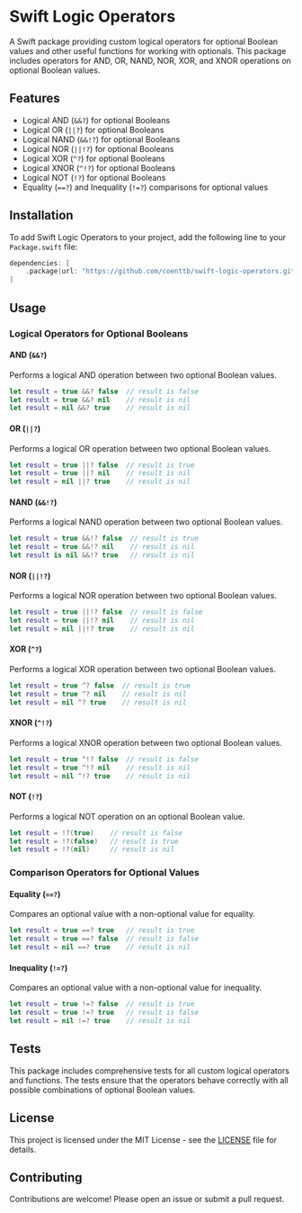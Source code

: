 # Swift Logic Operators

A Swift package providing custom logical operators for optional Boolean values and other useful functions for working with optionals. This package includes operators for AND, OR, NAND, NOR, XOR, and XNOR operations on optional Boolean values.

## Features

- Logical AND (`&&?`) for optional Booleans
- Logical OR (`||?`) for optional Booleans
- Logical NAND (`&&!?`) for optional Booleans
- Logical NOR (`||!?`) for optional Booleans
- Logical XOR (`^?`) for optional Booleans
- Logical XNOR (`^!?`) for optional Booleans
- Logical NOT (`!?`) for optional Booleans
- Equality (`==?`) and Inequality (`!=?`) comparisons for optional values

## Installation

To add Swift Logic Operators to your project, add the following line to your `Package.swift` file:

```swift
dependencies: [
    .package(url: "https://github.com/coenttb/swift-logic-operators.git", from: "0.1.0")
]
```

## Usage

### Logical Operators for Optional Booleans

#### AND (`&&?`)

Performs a logical AND operation between two optional Boolean values.

```swift
let result = true &&? false  // result is false
let result = true &&? nil    // result is nil
let result = nil &&? true    // result is nil
```

#### OR (`||?`)

Performs a logical OR operation between two optional Boolean values.

```swift
let result = true ||? false  // result is true
let result = true ||? nil    // result is nil
let result = nil ||? true    // result is nil
```

#### NAND (`&&!?`)

Performs a logical NAND operation between two optional Boolean values.

```swift
let result = true &&!? false  // result is true
let result = true &&!? nil    // result is nil
let result is nil &&!? true   // result is nil
```

#### NOR (`||!?`)

Performs a logical NOR operation between two optional Boolean values.

```swift
let result = true ||!? false  // result is false
let result = true ||!? nil    // result is nil
let result = nil ||!? true    // result is nil
```

#### XOR (`^?`)

Performs a logical XOR operation between two optional Boolean values.

```swift
let result = true ^? false  // result is true
let result = true ^? nil    // result is nil
let result = nil ^? true    // result is nil
```

#### XNOR (`^!?`)

Performs a logical XNOR operation between two optional Boolean values.

```swift
let result = true ^!? false  // result is false
let result = true ^!? nil    // result is nil
let result = nil ^!? true    // result is nil
```

#### NOT (`!?`)

Performs a logical NOT operation on an optional Boolean value.

```swift
let result = !?(true)    // result is false
let result = !?(false)   // result is true
let result = !?(nil)     // result is nil
```

### Comparison Operators for Optional Values

#### Equality (`==?`)

Compares an optional value with a non-optional value for equality.

```swift
let result = true ==? true   // result is true
let result = true ==? false  // result is false
let result = nil ==? true    // result is nil
```

#### Inequality (`!=?`)

Compares an optional value with a non-optional value for inequality.

```swift
let result = true !=? false  // result is true
let result = true !=? true   // result is false
let result = nil !=? true    // result is nil
```

## Tests

This package includes comprehensive tests for all custom logical operators and functions. The tests ensure that the operators behave correctly with all possible combinations of optional Boolean values.

## License

This project is licensed under the MIT License - see the [LICENSE](/LICENCE) file for details.

## Contributing

Contributions are welcome! Please open an issue or submit a pull request.
